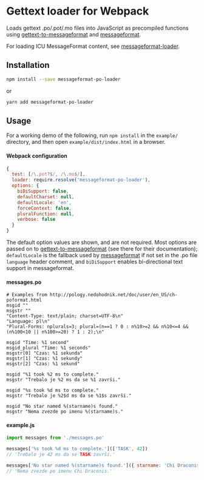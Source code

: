 # Gettext loader for Webpack

Loads gettext .po/.pot/.mo files into JavaScript as precompiled functions using
[gettext-to-messageformat] and [messageformat].

For loading ICU MessageFormat content, see [messageformat-loader].

## Installation

```sh
npm install --save messageformat-po-loader
```
or
```sh
yarn add messageformat-po-loader
```


## Usage

For a working demo of the following, run `npm install` in the `example/`
directory, and then open `example/dist/index.html` in a browser.


#### Webpack configuration

```js
{
  test: [/\.pot?$/, /\.mo$/],
  loader: require.resolve('messageformat-po-loader'),
  options: {
    biDiSupport: false,
    defaultCharset: null,
    defaultLocale: 'en',
    forceContext: false,
    pluralFunction: null,
    verbose: false
  }
}
```

The default option values are shown, and are not required. Most options are
passed on to [gettext-to-messageformat] (see there for their documentation);
`defaultLocale` is the fallback used by [messageformat] if not set in the .po
file `language` header comment, and `biDiSupport` enables bi-directional text
support in messageformat.


#### messages.po

```pot
# Examples from http://pology.nedohodnik.net/doc/user/en_US/ch-poformat.html
msgid ""
msgstr ""
"Content-Type: text/plain; charset=UTF-8\n"
"Language: pl\n"
"Plural-Forms: nplurals=3; plural=(n==1 ? 0 : n%10>=2 && n%10<=4 && (n%100<10 || n%100>=20) ? 1 : 2);\n"

msgid "Time: %1 second"
msgid_plural "Time: %1 seconds"
msgstr[0] "Czas: %1 sekunda"
msgstr[1] "Czas: %1 sekundy"
msgstr[2] "Czas: %1 sekund"

msgid "%1 took %2 ms to complete."
msgstr "Trebalo je %2 ms da se %1 završi."

msgid "%s took %d ms to complete."
msgstr "Trebalo je %2$d ms da se %1$s završi."

msgid "No star named %(starname)s found."
msgstr "Nema zvezde po imenu %(starname)s."
```


#### example.js

```js
import messages from './messages.po'

messages['%s took %d ms to complete.'](['TASK', 42])
// 'Trebalo je 42 ms da se TASK završi.'

messages['No star named %(starname)s found.']({ starname: 'Chi Draconis' })
// 'Nema zvezde po imenu Chi Draconis.'
```


[gettext-to-messageformat]: https://github.com/eemeli/gettext-to-messageformat
[messageformat]: https://messageformat.github.io/
[messageformat-loader]: https://github.com/messageformat/loader
